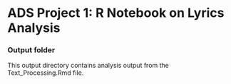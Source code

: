 # ADS Project 1:  R Notebook on Lyrics Analysis

### Output folder

This output directory contains analysis output from the Text_Processing.Rmd file. 


